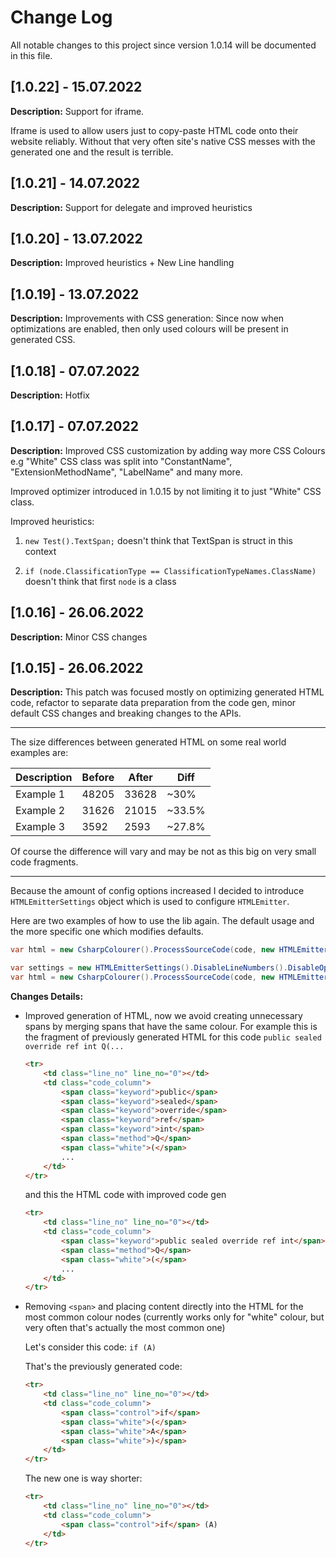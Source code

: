# Change Log
All notable changes to this project since version 1.0.14 will be documented in this file.

## [1.0.22] - 15.07.2022
**Description:**
Support for iframe.

Iframe is used to allow users just to copy-paste HTML code onto their website reliably.
Without that very often site's native CSS messes with the generated one and the result is terrible.

## [1.0.21] - 14.07.2022
**Description:**
Support for delegate and improved heuristics

## [1.0.20] - 13.07.2022
**Description:**
Improved heuristics + New Line handling

## [1.0.19] - 13.07.2022
**Description:**
Improvements with CSS generation:
Since now when optimizations are enabled, then only used colours will be present in generated CSS.

## [1.0.18] - 07.07.2022
**Description:**
Hotfix

## [1.0.17] - 07.07.2022
**Description:**
Improved CSS customization by adding way more CSS Colours
e.g "White" CSS class was split into "ConstantName", "ExtensionMethodName", "LabelName" and many more.

Improved optimizer introduced in 1.0.15 by not limiting it to just "White" CSS class.

Improved heuristics:

1) `new Test().TextSpan;` doesn't think that TextSpan is struct in this context

2) `if (node.ClassificationType == ClassificationTypeNames.ClassName)` doesn't think that first `node` is a class


## [1.0.16] - 26.06.2022
**Description:**
Minor CSS changes

## [1.0.15] - 26.06.2022
**Description:**
This patch was focused mostly on optimizing generated HTML code, refactor to separate data preparation from the code gen, minor default CSS changes and breaking changes to the APIs.
_______________
The size differences between generated HTML on some real world examples are:

| Description | Before | After | Diff   |
|-------------|--------|-------|--------|
| Example 1   | 48205  | 33628 | ~30%   |
| Example 2   | 31626  | 21015 | ~33.5% |
| Example 3   | 3592   | 2593  | ~27.8% |

Of course the difference will vary and may be not as this big on very small code fragments.
_______________
Because the amount of config options increased I decided to introduce `HTMLEmitterSettings` object which is used to configure `HTMLEmitter`.

Here are two examples of how to use the lib again. The default usage and the more specific one which modifies defaults.
```csharp
var html = new CsharpColourer().ProcessSourceCode(code, new HTMLEmitter());
```
```csharp
var settings = new HTMLEmitterSettings().DisableLineNumbers().DisableOptimizations().UseCustomCSS("css");
var html = new CsharpColourer().ProcessSourceCode(code, new HTMLEmitter(settings));
```

**Changes Details:**
* Improved generation of HTML, now we avoid creating unnecessary spans by merging spans that have the same colour.
For example this is the fragment of previously generated HTML for this code `public sealed override ref int Q(...`

    ```html
	<tr>
		<td class="line_no" line_no="0"></td>
		<td class="code_column">
			<span class="keyword">public</span>
			<span class="keyword">sealed</span>
			<span class="keyword">override</span>
			<span class="keyword">ref</span>
			<span class="keyword">int</span>
			<span class="method">Q</span>
			<span class="white">(</span>
			...
		</td>
	</tr>
	```
    and this the HTML code with improved code gen
	```html
	<tr>
		<td class="line_no" line_no="0"></td>
		<td class="code_column">
			<span class="keyword">public sealed override ref int</span>
			<span class="method">Q</span>
			<span class="white">(</span>
            ...
		</td>
	</tr>
	```
	
* Removing `<span>` and placing content directly into the HTML for the most common colour nodes (currently works only for "white" colour, but very often that's actually the most common one)

    Let's consider this code: `if (A)`
    
    That's the previously generated code:
    ```html
    <tr>
    	<td class="line_no" line_no="0"></td>
    	<td class="code_column">
    		<span class="control">if</span>
    		<span class="white">(</span>
    		<span class="white">A</span>
    		<span class="white">)</span>
    	</td>
    </tr>
    ```
    The new one is way shorter:
    ```html
	<tr>
		<td class="line_no" line_no="0"></td>
		<td class="code_column">
			<span class="control">if</span> (A)
		</td>
	</tr>
	```
